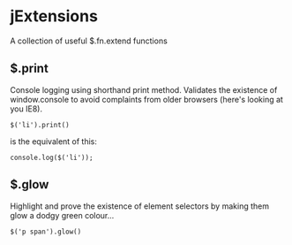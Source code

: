 # jExtensions
A collection of useful $.fn.extend functions

## $.print
Console logging using shorthand print method. Validates the existence of window.console to avoid complaints from older browsers (here's looking at you IE8).

```
$('li').print()
```

is the equivalent of this:

```
console.log($('li'));
```

## $.glow
Highlight and prove the existence of element selectors by making them glow a dodgy green colour...

```
$('p span').glow()
```
